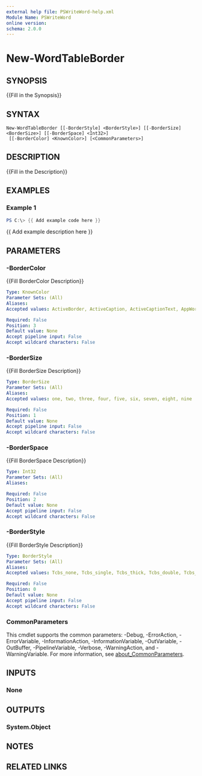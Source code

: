 ```yaml
---
external help file: PSWriteWord-help.xml
Module Name: PSWriteWord
online version:
schema: 2.0.0
---
```


# New-WordTableBorder

## SYNOPSIS
{{Fill in the Synopsis}}

## SYNTAX

```
New-WordTableBorder [[-BorderStyle] <BorderStyle>] [[-BorderSize] <BorderSize>] [[-BorderSpace] <Int32>]
 [[-BorderColor] <KnownColor>] [<CommonParameters>]
```

## DESCRIPTION
{{Fill in the Description}}

## EXAMPLES

### Example 1
```powershell
PS C:\> {{ Add example code here }}
```

{{ Add example description here }}

## PARAMETERS

### -BorderColor
{{Fill BorderColor Description}}

```yaml
Type: KnownColor
Parameter Sets: (All)
Aliases:
Accepted values: ActiveBorder, ActiveCaption, ActiveCaptionText, AppWorkspace, Control, ControlDark, ControlDarkDark, ControlLight, ControlLightLight, ControlText, Desktop, GrayText, Highlight, HighlightText, HotTrack, InactiveBorder, InactiveCaption, InactiveCaptionText, Info, InfoText, Menu, MenuText, ScrollBar, Window, WindowFrame, WindowText, Transparent, AliceBlue, AntiqueWhite, Aqua, Aquamarine, Azure, Beige, Bisque, Black, BlanchedAlmond, Blue, BlueViolet, Brown, BurlyWood, CadetBlue, Chartreuse, Chocolate, Coral, CornflowerBlue, Cornsilk, Crimson, Cyan, DarkBlue, DarkCyan, DarkGoldenrod, DarkGray, DarkGreen, DarkKhaki, DarkMagenta, DarkOliveGreen, DarkOrange, DarkOrchid, DarkRed, DarkSalmon, DarkSeaGreen, DarkSlateBlue, DarkSlateGray, DarkTurquoise, DarkViolet, DeepPink, DeepSkyBlue, DimGray, DodgerBlue, Firebrick, FloralWhite, ForestGreen, Fuchsia, Gainsboro, GhostWhite, Gold, Goldenrod, Gray, Green, GreenYellow, Honeydew, HotPink, IndianRed, Indigo, Ivory, Khaki, Lavender, LavenderBlush, LawnGreen, LemonChiffon, LightBlue, LightCoral, LightCyan, LightGoldenrodYellow, LightGray, LightGreen, LightPink, LightSalmon, LightSeaGreen, LightSkyBlue, LightSlateGray, LightSteelBlue, LightYellow, Lime, LimeGreen, Linen, Magenta, Maroon, MediumAquamarine, MediumBlue, MediumOrchid, MediumPurple, MediumSeaGreen, MediumSlateBlue, MediumSpringGreen, MediumTurquoise, MediumVioletRed, MidnightBlue, MintCream, MistyRose, Moccasin, NavajoWhite, Navy, OldLace, Olive, OliveDrab, Orange, OrangeRed, Orchid, PaleGoldenrod, PaleGreen, PaleTurquoise, PaleVioletRed, PapayaWhip, PeachPuff, Peru, Pink, Plum, PowderBlue, Purple, Red, RosyBrown, RoyalBlue, SaddleBrown, Salmon, SandyBrown, SeaGreen, SeaShell, Sienna, Silver, SkyBlue, SlateBlue, SlateGray, Snow, SpringGreen, SteelBlue, Tan, Teal, Thistle, Tomato, Turquoise, Violet, Wheat, White, WhiteSmoke, Yellow, YellowGreen, ButtonFace, ButtonHighlight, ButtonShadow, GradientActiveCaption, GradientInactiveCaption, MenuBar, MenuHighlight

Required: False
Position: 3
Default value: None
Accept pipeline input: False
Accept wildcard characters: False
```

### -BorderSize
{{Fill BorderSize Description}}

```yaml
Type: BorderSize
Parameter Sets: (All)
Aliases:
Accepted values: one, two, three, four, five, six, seven, eight, nine

Required: False
Position: 1
Default value: None
Accept pipeline input: False
Accept wildcard characters: False
```

### -BorderSpace
{{Fill BorderSpace Description}}

```yaml
Type: Int32
Parameter Sets: (All)
Aliases:

Required: False
Position: 2
Default value: None
Accept pipeline input: False
Accept wildcard characters: False
```

### -BorderStyle
{{Fill BorderStyle Description}}

```yaml
Type: BorderStyle
Parameter Sets: (All)
Aliases:
Accepted values: Tcbs_none, Tcbs_single, Tcbs_thick, Tcbs_double, Tcbs_dotted, Tcbs_dashed, Tcbs_dotDash, Tcbs_dotDotDash, Tcbs_triple, Tcbs_thinThickSmallGap, Tcbs_thickThinSmallGap, Tcbs_thinThickThinSmallGap, Tcbs_thinThickMediumGap, Tcbs_thickThinMediumGap, Tcbs_thinThickThinMediumGap, Tcbs_thinThickLargeGap, Tcbs_thickThinLargeGap, Tcbs_thinThickThinLargeGap, Tcbs_wave, Tcbs_doubleWave, Tcbs_dashSmallGap, Tcbs_dashDotStroked, Tcbs_threeDEmboss, Tcbs_threeDEngrave, Tcbs_outset, Tcbs_inset, Tcbs_nil

Required: False
Position: 0
Default value: None
Accept pipeline input: False
Accept wildcard characters: False
```

### CommonParameters
This cmdlet supports the common parameters: -Debug, -ErrorAction, -ErrorVariable, -InformationAction, -InformationVariable, -OutVariable, -OutBuffer, -PipelineVariable, -Verbose, -WarningAction, and -WarningVariable. For more information, see [about_CommonParameters](http://go.microsoft.com/fwlink/?LinkID=113216).

## INPUTS

### None

## OUTPUTS

### System.Object

## NOTES

## RELATED LINKS
